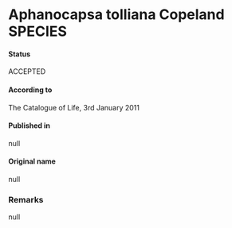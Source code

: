 # Aphanocapsa tolliana Copeland SPECIES

#### Status
ACCEPTED

#### According to
The Catalogue of Life, 3rd January 2011

#### Published in
null

#### Original name
null

### Remarks
null